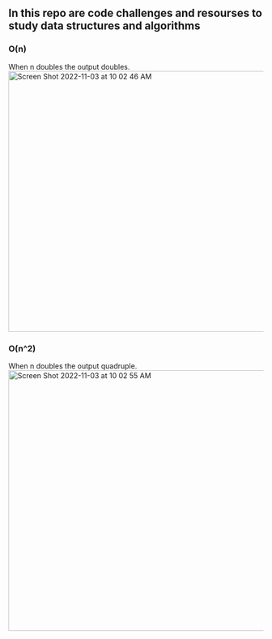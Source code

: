 In this repo are code challenges and resourses to study data structures and algorithms 
--

### O(n)
When n doubles the output doubles.
<img width="515" alt="Screen Shot 2022-11-03 at 10 02 46 AM" src="https://user-images.githubusercontent.com/81569328/199759093-e3fc2011-de29-49dc-a597-af5674597422.png">

### O(n^2)
When n doubles the output quadruple.
<img width="515" alt="Screen Shot 2022-11-03 at 10 02 55 AM" src="https://user-images.githubusercontent.com/81569328/199759098-1f330fe1-3a13-4fc2-97c5-e34e8a0c9a6b.png">
